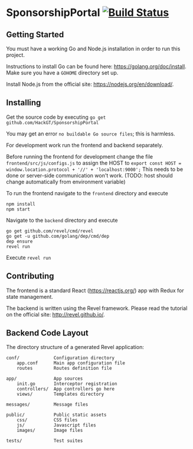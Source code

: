 # SponsorshipPortal [![Build Status](https://travis-ci.org/HackGT/SponsorshipPortal.svg?branch=master)](https://travis-ci.org/HackGT/SponsorshipPortal)

## Getting Started

You must have a working Go and Node.js installation in order to run this project. 

Instructions to install Go can be found here: https://golang.org/doc/install. Make sure you have a `GOHOME` directory set up.

Install Node.js from the official site: https://nodejs.org/en/download/.

## Installing

Get the source code by executing `go get github.com/HackGT/SponsorshipPortal` 

You may get an error `no buildable Go source files`; this is harmless.

For development work run the frontend and backend separately.

Before running the frontend for development change the file `frontend/src/js/configs.js` to assign the HOST to `export const HOST = window.location.protocol + '//' + 'localhost:9000';` This needs to be done or server-side communication won't work. (TODO: host should change automatically from environment variable)

To run the frontend navigate to the `frontend` directory and execute 

```
npm install
npm start
```

Navigate to the `backend` directory and execute 

```
go get github.com/revel/cmd/revel
go get -u github.com/golang/dep/cmd/dep
dep ensure
revel run
```

Execute `revel run`

## Contributing

The frontend is a standard React (https://reactjs.org/) app with Redux for state management.

The backend is written using the Revel framework. Please read the tutorial on the official site: http://revel.github.io/.

## Backend Code Layout

The directory structure of a generated Revel application:

    conf/             Configuration directory
        app.conf      Main app configuration file
        routes        Routes definition file

    app/              App sources
        init.go       Interceptor registration
        controllers/  App controllers go here
        views/        Templates directory

    messages/         Message files

    public/           Public static assets
        css/          CSS files
        js/           Javascript files
        images/       Image files

    tests/            Test suites

